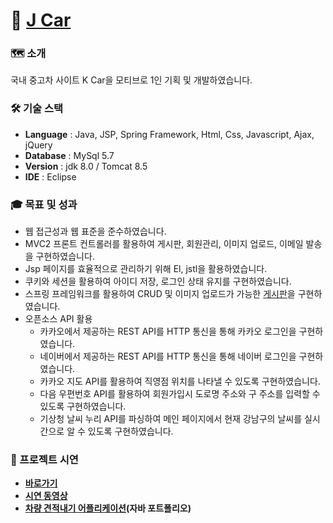 # 🔗 [J Car](http://tieotdsf1324.cafe24.com/port/car.do)
 
### 🗺 소개
국내 중고차 사이트 K Car을 모티브로 1인 기획 및 개발하였습니다.


### 🛠 기술 스택
* **Language** : Java, JSP, Spring Framework, Html, Css, Javascript, Ajax, jQuery 
* **Database** : MySql 5.7
* **Version**  : jdk 8.0 / Tomcat 8.5
* **IDE**      : Eclipse


### 🎓 목표 및 성과
* 웹 접근성과 웹 표준을 준수하였습니다.
* MVC2 프론트 컨트롤러를 활용하여 게시판, 회원관리, 이미지 업로드, 이메일 발송을 구현하였습니다.
* Jsp 페이지를 효율적으로 관리하기 위해 El, jstl을 활용하였습니다.
* 쿠키와 세션을 활용하여 아이디 저장, 로그인 상태 유지를 구현하였습니다.
* 스프링 프레임워크를 활용하여 CRUD 및 이미지 업로드가 가능한 [게시판](https://github.com/Frankle97/spring-board)을 구현하였습니다.
* 오픈소스 API 활용 
  * 카카오에서 제공하는 REST API를 HTTP 통신을 통해 카카오 로그인을 구현하였습니다.
  * 네이버에서 제공하는 REST API를 HTTP 통신을 통해 네이버 로그인을 구현하였습니다. 
  * 카카오 지도 API를 활용하여 직영점 위치를 나타낼 수 있도록 구현하였습니다.
  * 다음 우편번호 API를 활용하여 회원가입시 도로명 주소와 구 주소를 입력할 수 있도록 구현하였습니다.
  * 기상청 날씨 누리 API를 파싱하여 메인 페이지에서 현재 강남구의 날씨를 실시간으로 알 수 있도록 구현하였습니다.  
  


### 🐛 프로젝트 시연 
* **[바로가기](http://tieotdsf1324.cafe24.com/port/car.do)**
* **[시연 동영상](https://youtu.be/PxTwLjiz0oc)**
* **[차량 견적내기 어플리케이션]()(자바 포트폴리오)**

 
